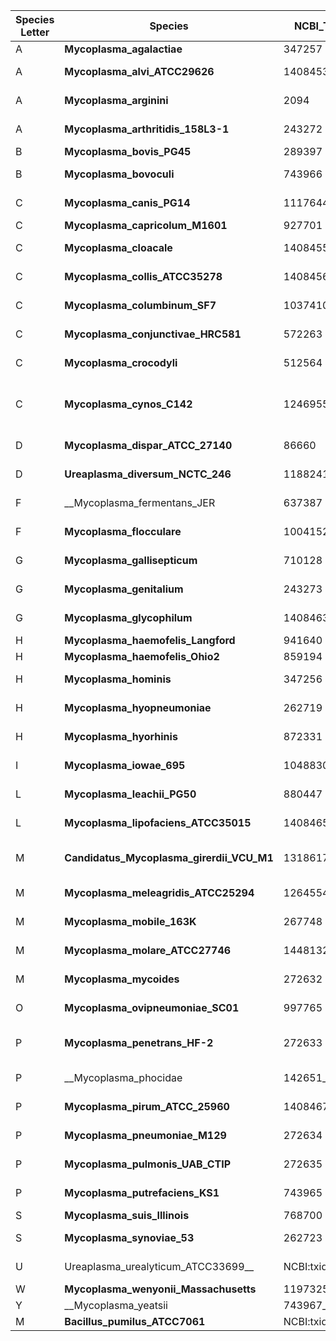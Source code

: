 |Species Letter|Species|NCBI_Tax_ID|GenBank Archive ID|Version Date|Sample Purity|Host/Origin|Tissue|Further description|Reference/Resource|PFAM|COG|KEGG|RAST|
|---|---|---|---|---|---|---|---|---|---|---|---|---|---|
|A|__Mycoplasma_agalactiae__|347257|GCF_000063605.1|01.jun.2016|Monoisolate|Mammals|Skin|mammary glands|https://gold.jgi.doe.gov/project?id=Gp0000139|Yes|Yes|Yes|Yes|
|A|__Mycoplasma_alvi_ATCC29626__|1408453|GCA_000701785.1|NA|NA|Mammals|Intestine|Reproductive Tract|https://www.microbiologyresearch.org/content/journal/ijsem/10.1099/00207713-27-2-86|Yes|Yes|Yes|
|A|__Mycoplasma_arginini__|2094|GCF_001547975.1|02.feb.2020|Monoisolate|Mammals|Respiratory system|blood, mammary glands|https://www.ncbi.nlm.nih.gov/pubmed/1520790|Yes|Yes|Yes|Yes|
|A|__Mycoplasma_arthritidis_158L3-1__|243272|GCF_000020065.1|10.feb.2015|Monoisolate|Mammals|Reproductive Tract||http://genomesonline.org/cgi-bin/GOLD/bin/GOLDCards.cgi?goldstamp=Gi00388|Yes|Yes|Yes|Yes|
|B|__Mycoplasma_bovis_PG45__|289397|GCA_000183385.1|01.jun.2016|Monoisolate|Mammals|Skin|mammary gland|https://www.ncbi.nlm.nih.gov/pubmed/21134966|Yes|Yes|Yes|Yes|
|B|__Mycoplasma_bovoculi__|743966|GCA_000524555.1|01.jun.2016|Monoisolate|Mammals|Respiratory system||https://www.ncbi.nlm.nih.gov/pubmed/24558249|Yes|Yes|Yes|Yes|
|C|__Mycoplasma_canis_PG14__|1117644|GCA_000258925.1|01.jun.2016|Monoisolate|Mammals|Respiratory system|or urogenitals|https://www.ncbi.nlm.nih.gov/pubmed/19201110|Yes|Yes|Yes|Yes|
|C|__Mycoplasma_capricolum_M1601__|927701|GCF_000192395.2|17.jan.2018|Monoisolate|Mammals|Skin|mammary gland|https://www.ncbi.nlm.nih.gov/pubmed/21994928|Yes|Yes|Yes|Yes|
|C|__Mycoplasma_cloacale__|1408455|GCA_003269445.1|13.jul.2018|Monoisolate|Avians|Urinary system|Causes egginfertility in waterfowl|https://mra.asm.org/content/7/12/e00939-18|Yes|Yes|Yes|Yes|
|C|__Mycoplasma_collis_ATCC35278__|1408456|GCA_000701825.1|NA|NA|Mammals|Respiratory system|Nasal||Yes|Yes|Yes|
|C|__Mycoplasma_columbinum_SF7__|1037410|GCF_000222995.1|06.aug.2014|Monoisolate|Avians|Respiratory system||https://www.ncbi.nlm.nih.gov/pubmed/23599295|Yes|Yes|Yes|Yes|
|C|__Mycoplasma_conjunctivae_HRC581__|572263|GCA_000026765.1|03.mar.2020|Monoisolate|Mammals|Ocular|ocular infection in caprinae||Yes|Yes|Yes|Yes|
|C|__Mycoplasma_crocodyli__|512564|GCF_000025845.1|05.feb.2020|Monoisolate|Reptiles|Respiratory system||https://www.ncbi.nlm.nih.gov/pubmed/21460083|Yes|Yes|Yes|Yes|
|C|__Mycoplasma_cynos_C142__|1246955|GCA_000328725.1|31.may.2016|Monoisolate|Mammals|Respiratory system|Isolated from the tracheal wash of a dog in the United States.|https://mra.asm.org/content/1/1/e00196-12|Yes|Yes|Yes|Yes|
|D|__Mycoplasma_dispar_ATCC_27140__|86660|GCA_000941075.1|01.jun.2016|Monoisolate|Mammals|Respiratory system||https://www.ncbi.nlm.nih.gov/pubmed/30533671|Yes|Yes|Yes|Yes|
|D|__Ureaplasma_diversum_NCTC_246__|1188241|GCA_000731915.1|01.jun.2016|Monoisolate|Mammals|Reproductive Tract||https://services.cbib.u-bordeaux.fr/molligen4/#!/stats/5cf9009ed1b1aacae9778621|Yes|Yes|Yes|
|F|__Mycoplasma_fermentans_JER|637387|GCA_000148625.1|01.jun.2016|Monoisolate|Mammals|Reproductive Tract||https://www.ncbi.nlm.nih.gov/pubmed/21109561|Yes|Yes|Yes|Yes|
|F|__Mycoplasma_flocculare__|1004152|GCA_000367185.1|01.jun.2016|Monoisolate|Mammals|Respiratory system||https://www.ncbi.nlm.nih.gov/pmc/articles/pmid/23497205/?tool=EBI|Yes|Yes|Yes|Yes|
|G|__Mycoplasma_gallisepticum__|710128|GCF_000025365.1|09.Feb.2020|Monoisolate|Avians|Respiratory system||https://www.ncbi.nlm.nih.gov/pubmed/20123709|Yes|Yes|Yes|Yes|
|G|__Mycoplasma_genitalium__|243273|GCA_000027325.1|01.jun.2016|Monoisolate|Mammals|Reproductive Tract|Skin in general|https://www.ncbi.nlm.nih.gov/pubmed/7569993|Yes|Yes|Yes|Yes|
|G|__Mycoplasma_glycophilum__|1408463|GCA_000687855.1|01.jun.2016|Monoisolate|Avians|Reproductive Tract||http://genomesonline.org/cgi-bin/GOLD/bin/GOLDCards.cgi?goldstamp=Gi15345|Yes|Yes|Yes|Yes|
|H|__Mycoplasma_haemofelis_Langford__|941640|GCF_000200735.1|01.jun.2016|Monoisolate|Mammals|Blood||https://www.ncbi.nlm.nih.gov/pubmed/21317334|Yes|Yes|Yes|Yes|
|H|__Mycoplasma_haemofelis_Ohio2__|859194|GCA_000186985.3|01.jun.2016|Monoisolate|Mammals|Blood||https://www.ncbi.nlm.nih.gov/pubmed/21317328|Yes|Yes|Yes|Yes|
|H|__Mycoplasma_hominis__|347256|GCF_000085865.1|04.feb.2020|Monoisolate|Mammals|Urinary system||https://www.ncbi.nlm.nih.gov/pubmed/19816563|Yes|Yes|Yes|Yes|
|H|__Mycoplasma_hyopneumoniae__|262719|GCA_000008205.1|01.jun.2016|Monoisolate|Mammals|Respiratory system||https://www.ncbi.nlm.nih.gov/pubmed/16077101|Yes|Yes|Yes|Yes|
|H|__Mycoplasma_hyorhinis__|872331|GCA_000145705.1|04.aug.2014|Monoisolate|Mammals|Respiratory system||https://www.ncbi.nlm.nih.gov/pubmed/20802032|Yes|Yes|Yes|Yes|
|I|__Mycoplasma_iowae_695__|1048830|GCA_000227355.2|01.jun.2016|Monoisolate|Avians|Intestine|Unusual pathogen in turkeys|https://www.ncbi.nlm.nih.gov/pubmed/22207750|Yes|Yes|Yes|Yes|
|L|__Mycoplasma_leachii_PG50__|880447|GCA_000183365.1|01.jun.2016|Monoisolate|Mammals|Respiratory system|or Oral|https://www.ncbi.nlm.nih.gov/pubmed/22843585|Yes|Yes|Yes|Yes|
|L|__Mycoplasma_lipofaciens_ATCC35015__|1408465|GCA_000686585.1|NA|NA|Avians|Respiratory system||https://www.microbiologyresearch.org/content/journal/ijsem/10.1099/00207713-33-2-329|Yes|Yes|Yes||
|M|__Candidatus_Mycoplasma_girerdii_VCU_M1__|1318617|GCA_000770195.1|NA|MAG - Draft Genome|Mammals|Reproductive Tract|Oral, vertical transmitted|https://www.nature.com/articles/s41598-017-03821-7|Yes|Yes|Yes||
|M|__Mycoplasma_meleagridis_ATCC25294__|1264554|GCA_000969625.1|NA|NA|Avians|Reproductive Tract||https://pubmed.ncbi.nlm.nih.gov/25999574/|Yes|Yes|Yes||
|M|__Mycoplasma_mobile_163K__|267748|GCF_000008365.1|07.feb.2015|Monoisolate|Fish|Gills|Pathogen in freshwater fish|https://www.ncbi.nlm.nih.gov/pubmed/15289470|Yes|Yes|Yes|Yes|
|M|__Mycoplasma_molare_ATCC27746__|1448132|GCA_000622165.1|NA|NA|Mammals|Respiratory system|Oral||Yes|Yes|Yes||
|M|__Mycoplasma_mycoides__|272632|GCA_000011445.1|01.jun.2016|Monoisolate|Mammals|Respiratory system||https://www.ncbi.nlm.nih.gov/pubmed/14762060|Yes|Yes|Yes|Yes|
|O|__Mycoplasma_ovipneumoniae_SC01__|997765|GCA_000218525.2|01.jun.2016|Monoisolate|Mammals|Respiratory system||https://www.ncbi.nlm.nih.gov/pubmed/21742877|Yes|Yes|Yes|Yes|
|P|__Mycoplasma_penetrans_HF-2__|272633|GCA_000011225.1|31.may.2016|Monoisolate|Mammals|Intestine|Respiratory system,Reproductive Tract|https://academic.oup.com/nar/article/30/23/5293/1051875|Yes|Yes|Yes|Yes|
|P|__Mycoplasma_phocidae|142651__|GCA_003332325.1|23.jul.2018|Monoisolate|Mammals|Respiratory system||https://mra.asm.org/content/7/14/e01237-18|Yes|Yes|Yes|Yes|
|P|__Mycoplasma_pirum_ATCC_25960__|1408467|GCF_000685905.1|08.aug.2014|Monoisolate|Mammals|Respiratory system||http://genomesonline.org/cgi-bin/GOLD/bin/GOLDCards.cgi?goldstamp=Gi0051633|Yes|Yes|Yes|Yes|
|P|__Mycoplasma_pneumoniae_M129__|272634|GCA_000027345.1|04.aug.2014|Monoisolate|Mammals|Respiratory system||https://www.ncbi.nlm.nih.gov/pubmed/12466555|Yes|Yes|Yes|Yes|
|P|__Mycoplasma_pulmonis_UAB_CTIP__|272635|GCA_000195875.1|31.may.2016|Monoisolate|Mammals|Respiratory system||https://www.ncbi.nlm.nih.gov/pubmed/11353084|Yes|Yes|Yes|Yes|
|P|__Mycoplasma_putrefaciens_KS1__|743965|GCF_000224105.1|03.feb.2020|Monoisolate|Mammals|Skin|mammary glands, eyes, joints|https://www.ncbi.nlm.nih.gov/pubmed/21994925|Yes|Yes|Yes|Yes|
|S|__Mycoplasma_suis_Illinois__|768700|GCF_000179035.2|03.feb.2020|Monoisolate|Mammals|Blood||https://www.ncbi.nlm.nih.gov/pubmed/21317328|Yes|Yes|Yes|Yes|
|S|__Mycoplasma_synoviae_53__|262723|GCF_000008245.1|27.dec.2019|Monoisolate|Avians|Respiratory system||http://genomesonline.org/cgi-bin/GOLD/bin/GOLDCards.cgi?goldstamp=Gc00282|Yes|Yes|Yes|Yes|
|U|Ureaplasma_urealyticum_ATCC33699__|NCBI:txid565575|GCA_000021265.1|04.aug.2014|Monoisolate|Mammals|Reproductive Tract|||Yes|Yes|Yes||
|W|__Mycoplasma_wenyonii_Massachusetts__|1197325|GCA_000277795.1|01.jun.2016|Monoisolate|Mammals|Blood||https://www.ncbi.nlm.nih.gov/pubmed/22965086|Yes|Yes|Yes|Yes|
|Y|__Mycoplasma_yeatsii|743967__|GCA_000875755.1|10.dec.2017|Monoisolate|Mammals|Skin|Ear|https://www.ncbi.nlm.nih.gov/pubmed/25908137|Yes|Yes|Yes|Yes|
|M|__Bacillus_pumilus_ATCC7061__|NCBI:txid536229|GCA_000172815.1||Monoisolate|Environmental|Soil|Outgroup|Yes|No|No|No|
